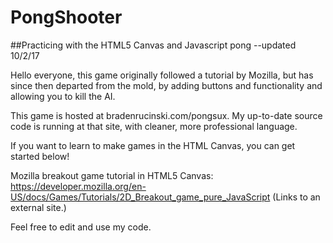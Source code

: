 # PongShooter
##Practicing with the HTML5 Canvas and Javascript pong
--updated 10/2/17

Hello everyone, this game originally followed a tutorial by Mozilla, but has since then departed from the mold, by adding buttons and functionality and allowing you to kill the AI.

This game is hosted at bradenrucinski.com/pongsux. My up-to-date source code is running at that site, with cleaner, more professional language.

If you want to learn to make games in the HTML Canvas, you can get started below!

Mozilla breakout game tutorial in HTML5 Canvas:
https://developer.mozilla.org/en-US/docs/Games/Tutorials/2D_Breakout_game_pure_JavaScript (Links to an external site.) 

Feel free to edit and use my code.
